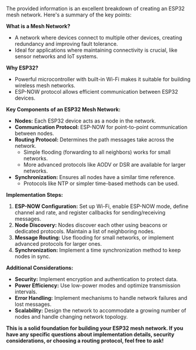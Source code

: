 The provided information is an excellent breakdown of creating an ESP32 mesh network. Here's a summary of the key points:

**What is a Mesh Network?**

* A network where devices connect to multiple other devices, creating redundancy and improving fault tolerance.
* Ideal for applications where maintaining connectivity is crucial, like sensor networks and IoT systems.

**Why ESP32?**

* Powerful microcontroller with built-in Wi-Fi makes it suitable for building wireless mesh networks.
* ESP-NOW protocol allows efficient communication between ESP32 devices.

**Key Components of an ESP32 Mesh Network:**

* **Nodes:** Each ESP32 device acts as a node in the network.
* **Communication Protocol:** ESP-NOW for point-to-point communication between nodes.
* **Routing Protocol:** Determines the path messages take across the network.
  * Simple flooding (forwarding to all neighbors) works for small networks.
  * More advanced protocols like AODV or DSR are available for larger networks.
* **Synchronization:** Ensures all nodes have a similar time reference.
  * Protocols like NTP or simpler time-based methods can be used.

**Implementation Steps:**

1. **ESP-NOW Configuration:** Set up Wi-Fi, enable ESP-NOW mode, define channel and rate, and register callbacks for sending/receiving messages.
2. **Node Discovery:** Nodes discover each other using beacons or dedicated protocols. Maintain a list of neighboring nodes.
3. **Message Routing:** Use flooding for small networks, or implement advanced protocols for larger ones.
4. **Synchronization:** Implement a time synchronization method to keep nodes in sync.

**Additional Considerations:**

* **Security:** Implement encryption and authentication to protect data.
* **Power Efficiency:** Use low-power modes and optimize transmission intervals.
* **Error Handling:** Implement mechanisms to handle network failures and lost messages.
* **Scalability:** Design the network to accommodate a growing number of nodes and handle changing network topology.


**This is a solid foundation for building your ESP32 mesh network. If you have any specific questions about implementation details, security considerations, or choosing a routing protocol, feel free to ask!**
